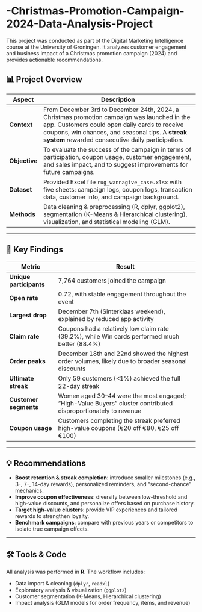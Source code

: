# -Christmas-Promotion-Campaign-2024-Data-Analysis-Project
This project was conducted as part of the Digital Marketing Intelligence course at the University of Groningen. It analyzes customer engagement and business impact of a Christmas promotion campaign (2024) and provides actionable recommendations.

## 📊 Project Overview

| Aspect        | Description |
|---------------|-------------|
| **Context**   | From December 3rd to December 24th, 2024, a Christmas promotion campaign was launched in the app. Customers could open daily cards to receive coupons, win chances, and seasonal tips. A **streak system** rewarded consecutive daily participation. |
| **Objective** | To evaluate the success of the campaign in terms of participation, coupon usage, customer engagement, and sales impact, and to suggest improvements for future campaigns. |
| **Dataset**   | Provided Excel file `rug_wannagive_case.xlsx` with five sheets: campaign logs, coupon logs, transaction data, customer info, and campaign background. |
| **Methods**   | Data cleaning & preprocessing (R, dplyr, ggplot2), segmentation (K-Means & Hierarchical clustering), visualization, and statistical modeling (GLM). |

---

## 🔑 Key Findings

| Metric | Result |
|--------|--------|
| **Unique participants** | 7,764 customers joined the campaign |
| **Open rate** | 0.72, with stable engagement throughout the event |
| **Largest drop** | December 7th (Sinterklaas weekend), explained by reduced app activity |
| **Claim rate** | Coupons had a relatively low claim rate (39.2%), while Win cards performed much better (88.4%) |
| **Order peaks** | December 18th and 22nd showed the highest order volumes, likely due to broader seasonal discounts |
| **Ultimate streak** | Only 59 customers (<1%) achieved the full 22-day streak |
| **Customer segments** | Women aged 30–44 were the most engaged; “High-Value Buyers” cluster contributed disproportionately to revenue |
| **Coupon usage** | Customers completing the streak preferred high-value coupons (€20 off €80, €25 off €100) |

---

## 💡 Recommendations

- **Boost retention & streak completion**: introduce smaller milestones (e.g., 3-, 7-, 14-day rewards), personalized reminders, and “second-chance” mechanics.  
- **Improve coupon effectiveness**: diversify between low-threshold and high-value discounts, and personalize offers based on purchase history.  
- **Target high-value clusters**: provide VIP experiences and tailored rewards to strengthen loyalty.  
- **Benchmark campaigns**: compare with previous years or competitors to isolate true campaign effects.  

---

## 🛠️ Tools & Code

All analysis was performed in **R**. The workflow includes:  
- Data import & cleaning (`dplyr`, `readxl`)  
- Exploratory analysis & visualization (`ggplot2`)  
- Customer segmentation (K-Means, Hierarchical clustering)  
- Impact analysis (GLM models for order frequency, items, and revenue)  
